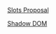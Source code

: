 [Slots Proposal](https://github.com/w3c/webcomponents/blob/gh-pages/proposals/Slots-Proposal.md)

[Shadow DOM](http://w3c.github.io/webcomponents/spec/shadow/)
